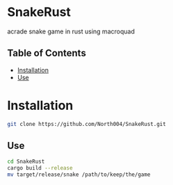 # SnakeRust
acrade snake game in  rust using macroquad

## Table of Contents
 - [Installation](#installation)
 - [Use](#use)

# Installation
 ```bash
git clone https://github.com/North004/SnakeRust.git
```

## Use
```bash
cd SnakeRust
cargo build --release
mv target/release/snake /path/to/keep/the/game



